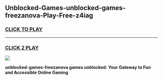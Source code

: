 
## Unblocked-Games-unblocked-games-freezanova-Play-Free-z4iag
<h3>
<a href="https://premium76.site?title=unblocked-games-freezanova&ref=23A">CLICK TO PLAY</a></h3>
<hr>

<h3>
<a href="https://premium76.site?title=unblocked-games-freezanova&ref=23A">CLICK 2 PLAY</a>
  
</h3>

<a href="https://premium76.site?title=unblocked-games-freezanova&ref=23A"><img src="https://clearcache.store/games.png"></a>


**unblocked-games-freezanova games unblocked: Your Gateway to Fun and Accessible Online Gaming**
